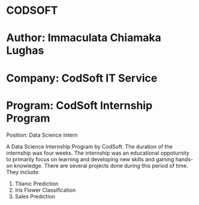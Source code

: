 # CODSOFT
# Author: Immaculata Chiamaka Lughas
# Company: CodSoft IT Service
# Program: CodSoft Internship Program
 Position: Data Science Intern

A Data Science Internship Program by CodSoft. The duration of the internship was four weeks. The internship was an educational oppoturnity to primarily focus on learning and developing new skills and gaining hands-on knowledge.
There are several projects done during this period of time. They include:
 1. Titanic Prediction
 2. Iris Flower Classification
 3. Sales Prediction 

